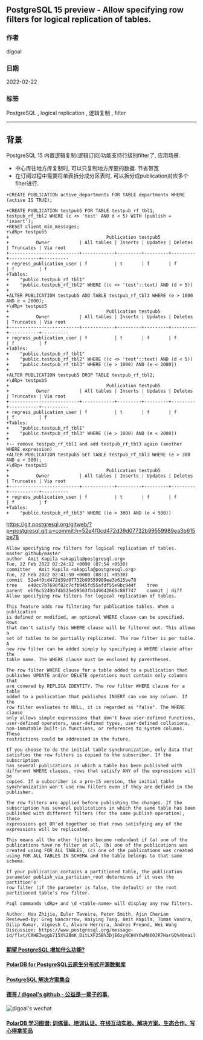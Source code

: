 ## PostgreSQL 15 preview - Allow specifying row filters for logical replication of tables.       
                                   
### 作者                               
digoal                                            
                                             
### 日期                                        
2022-02-22                                     
                                     
### 标签                        
PostgreSQL , logical replication , 逻辑复制 , filter             
                                           
----                                             
                                        
## 背景    
PostgreSQL 15 内置逻辑复制(逻辑订阅)功能支持行级别filter了, 应用场景:   
- 中心库往地方库复制时, 可以只复制地方库要的数据. 节省带宽  
- 在订阅过程中需要将单表拆分成分区表时, 可以拆分成publication对应多个filter进行.   
  
```  
+CREATE PUBLICATION active_departments FOR TABLE departments WHERE (active IS TRUE);  
  
+CREATE PUBLICATION testpub5 FOR TABLE testpub_rf_tbl1, testpub_rf_tbl2 WHERE (c <> 'test' AND d < 5) WITH (publish = 'insert');  
+RESET client_min_messages;  
+\dRp+ testpub5  
+                                    Publication testpub5  
+          Owner           | All tables | Inserts | Updates | Deletes | Truncates | Via root   
+--------------------------+------------+---------+---------+---------+-----------+----------  
+ regress_publication_user | f          | t       | f       | f       | f         | f  
+Tables:  
+    "public.testpub_rf_tbl1"  
+    "public.testpub_rf_tbl2" WHERE ((c <> 'test'::text) AND (d < 5))  
+  
+ALTER PUBLICATION testpub5 ADD TABLE testpub_rf_tbl3 WHERE (e > 1000 AND e < 2000);  
+\dRp+ testpub5  
+                                    Publication testpub5  
+          Owner           | All tables | Inserts | Updates | Deletes | Truncates | Via root   
+--------------------------+------------+---------+---------+---------+-----------+----------  
+ regress_publication_user | f          | t       | f       | f       | f         | f  
+Tables:  
+    "public.testpub_rf_tbl1"  
+    "public.testpub_rf_tbl2" WHERE ((c <> 'test'::text) AND (d < 5))  
+    "public.testpub_rf_tbl3" WHERE ((e > 1000) AND (e < 2000))  
+  
+ALTER PUBLICATION testpub5 DROP TABLE testpub_rf_tbl2;  
+\dRp+ testpub5  
+                                    Publication testpub5  
+          Owner           | All tables | Inserts | Updates | Deletes | Truncates | Via root   
+--------------------------+------------+---------+---------+---------+-----------+----------  
+ regress_publication_user | f          | t       | f       | f       | f         | f  
+Tables:  
+    "public.testpub_rf_tbl1"  
+    "public.testpub_rf_tbl3" WHERE ((e > 1000) AND (e < 2000))  
+  
+-- remove testpub_rf_tbl1 and add testpub_rf_tbl3 again (another WHERE expression)  
+ALTER PUBLICATION testpub5 SET TABLE testpub_rf_tbl3 WHERE (e > 300 AND e < 500);  
+\dRp+ testpub5  
+                                    Publication testpub5  
+          Owner           | All tables | Inserts | Updates | Deletes | Truncates | Via root   
+--------------------------+------------+---------+---------+---------+-----------+----------  
+ regress_publication_user | f          | t       | f       | f       | f         | f  
+Tables:  
+    "public.testpub_rf_tbl3" WHERE ((e > 300) AND (e < 500))  
```  
  
https://git.postgresql.org/gitweb/?p=postgresql.git;a=commit;h=52e4f0cd472d39d07732b99559989ea3b615be78  
  
```  
Allow specifying row filters for logical replication of tables.  
master github/master  
author	Amit Kapila <akapila@postgresql.org>	  
Tue, 22 Feb 2022 02:24:12 +0000 (07:54 +0530)  
committer	Amit Kapila <akapila@postgresql.org>	  
Tue, 22 Feb 2022 02:41:50 +0000 (08:11 +0530)  
commit	52e4f0cd472d39d07732b99559989ea3b615be78  
tree	e40cc7b7690f82c7cfb945fd55afdf55e9bc944f	tree  
parent	ebf6c5249b7db525e59563fb149642665c88f747	commit | diff  
Allow specifying row filters for logical replication of tables.  
  
This feature adds row filtering for publication tables. When a publication  
is defined or modified, an optional WHERE clause can be specified. Rows  
that don't satisfy this WHERE clause will be filtered out. This allows a  
set of tables to be partially replicated. The row filter is per table. A  
new row filter can be added simply by specifying a WHERE clause after the  
table name. The WHERE clause must be enclosed by parentheses.  
  
The row filter WHERE clause for a table added to a publication that  
publishes UPDATE and/or DELETE operations must contain only columns that  
are covered by REPLICA IDENTITY. The row filter WHERE clause for a table  
added to a publication that publishes INSERT can use any column. If the  
row filter evaluates to NULL, it is regarded as "false". The WHERE clause  
only allows simple expressions that don't have user-defined functions,  
user-defined operators, user-defined types, user-defined collations,  
non-immutable built-in functions, or references to system columns. These  
restrictions could be addressed in the future.  
  
If you choose to do the initial table synchronization, only data that  
satisfies the row filters is copied to the subscriber. If the subscription  
has several publications in which a table has been published with  
different WHERE clauses, rows that satisfy ANY of the expressions will be  
copied. If a subscriber is a pre-15 version, the initial table  
synchronization won't use row filters even if they are defined in the  
publisher.  
  
The row filters are applied before publishing the changes. If the  
subscription has several publications in which the same table has been  
published with different filters (for the same publish operation), those  
expressions get OR'ed together so that rows satisfying any of the  
expressions will be replicated.  
  
This means all the other filters become redundant if (a) one of the  
publications have no filter at all, (b) one of the publications was  
created using FOR ALL TABLES, (c) one of the publications was created  
using FOR ALL TABLES IN SCHEMA and the table belongs to that same schema.  
  
If your publication contains a partitioned table, the publication  
parameter publish_via_partition_root determines if it uses the partition's  
row filter (if the parameter is false, the default) or the root  
partitioned table's row filter.  
  
Psql commands \dRp+ and \d <table-name> will display any row filters.  
  
Author: Hou Zhijie, Euler Taveira, Peter Smith, Ajin Cherian  
Reviewed-by: Greg Nancarrow, Haiying Tang, Amit Kapila, Tomas Vondra, Dilip Kumar, Vignesh C, Alvaro Herrera, Andres Freund, Wei Wang  
Discussion: https://www.postgresql.org/message-id/flat/CAHE3wggb715X%2BmK_DitLXF25B%3DjE6xyNCH4YOwM860JR7HarGQ%40mail.gmail.com  
```  
  
  
#### [期望 PostgreSQL 增加什么功能?](https://github.com/digoal/blog/issues/76 "269ac3d1c492e938c0191101c7238216")
  
  
#### [PolarDB for PostgreSQL云原生分布式开源数据库](https://github.com/ApsaraDB/PolarDB-for-PostgreSQL "57258f76c37864c6e6d23383d05714ea")
  
  
#### [PostgreSQL 解决方案集合](https://yq.aliyun.com/topic/118 "40cff096e9ed7122c512b35d8561d9c8")
  
  
#### [德哥 / digoal's github - 公益是一辈子的事.](https://github.com/digoal/blog/blob/master/README.md "22709685feb7cab07d30f30387f0a9ae")
  
  
![digoal's wechat](../pic/digoal_weixin.jpg "f7ad92eeba24523fd47a6e1a0e691b59")
  
  
#### [PolarDB 学习图谱: 训练营、培训认证、在线互动实验、解决方案、生态合作、写心得拿奖品](https://www.aliyun.com/database/openpolardb/activity "8642f60e04ed0c814bf9cb9677976bd4")
  
